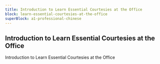 ```yaml
---
title: Introduction to Learn Essential Courtesies at the Office
block: learn-essential-courtesies-at-the-office
superBlock: a1-professional-chinese
---
```


## Introduction to Learn Essential Courtesies at the Office

Introduction to Learn Essential Courtesies at the Office
